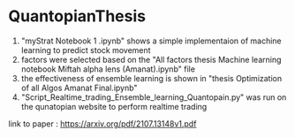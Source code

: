 # QuantopianThesis
1. "myStrat Notebook 1 .ipynb" shows a simple implementaion of machine learning to predict stock movement
2. factors were selected based on the "All factors thesis Machine learning notebook Miftah alpha lens (Amanat).ipynb" file
3. the effectiveness of ensemble learning is shown in "thesis Optimization of all Algos Amanat Final.ipynb"
4. "Script_Realtime_trading_Ensemble_learning_Quantopain.py" was run on the qunatopian website to perform realtime trading


link to paper : https://arxiv.org/pdf/2107.13148v1.pdf

